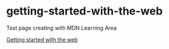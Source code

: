 # getting-started-with-the-web
Test page creating with MDN Learning Area

[Getting started with the web](https://developer.mozilla.org/ru/docs/Learn/Getting_started_with_the_web)